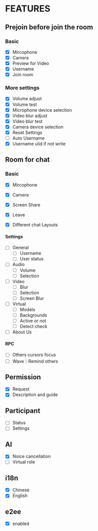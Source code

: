 # FEATURES

## Prejoin before join the room

###  Basic

- [x] Mircophone
- [x] Camera
- [x] Preview for Video
- [x] Username
- [x] Join room

### More settings

- [x] Volume adjust
- [x] Volume test
- [x] Microphone device selection
- [x] Video blur adjust
- [x] Video blur test
- [x] Camera device selection
- [x] Reset Settings
- [ ] Auto Username
- [x] Username ulid if not write

## Room for chat

### Basic

- [x] Mircophone
- [x] Camera
- [x] Screen Share
- [x] Leave
- [x] Different chat Layouts


#### Settings

- [ ] General
  - [ ] Username
  - [ ] User status
- [ ] Audio
  - [ ] Volume
  - [ ] Selection
- [ ] Video
  - [ ] Blur
  - [ ] Selection
  - [ ] Screen Blur
- [ ] Virtual
  - [ ] Models
  - [ ] Backgrounds
  - [ ] Active or not
  - [ ] Detect check
- [ ] About Us

#### RPC

- [ ] Others cursors focus
- [ ] Wave｜Remind others

## Permission 

- [x] Request
- [x] Description and guide

## Participant

- [ ] Status
- [ ] Settings

## AI

- [x] Noice cancellation
- [ ] Virtual role

## i18n

- [x] Chinese
- [x] English

## e2ee

- [x] enabled